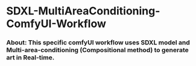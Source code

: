 # SDXL-MultiAreaConditioning-ComfyUI-Workflow

### About: This specific comfyUI workflow uses SDXL model and Multi-area-conditioning (Compositional method) to generate art in Real-time.
